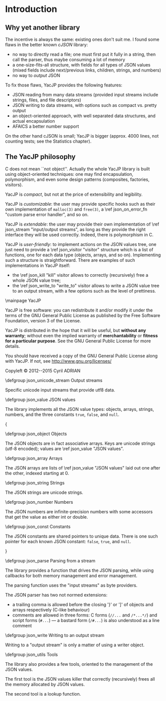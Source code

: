 # Introduction

## Why yet another library

The incentive is always the same: existing ones don't suit me. I found
some flaws in the better known _cJSON_ library:

 * no way to directly read a file; one must first put it fully in a
   string, then call the parser, thus maybe consuming a lot of memory
 * a one-size-fits-all structure, with fields for all types of JSON
   values (mixed fields include next/previous links, children,
   strings, and numbers)
 * no way to _output_ JSON

To fix those flaws, YacJP provides the following features:

 * JSON reading from many data streams (provided input streams include
   strings, files, and file descriptors)
 * JSON writing to data streams, with options such as compact
   vs. pretty output
 * an object-oriented approach, with well separated data structures,
   and actual encapsulation
 * AFAICS a better number support

On the other hand cJSON is small; YacJP is bigger (approx. 4000 lines,
not counting tests; see the Statistics chapter).

## The YacJP philosophy

C does not mean ``not object''. Actually the whole YacJP library is
built using object-oriented techniques: one may find encapsulation,
polymorphism, and even some design patterns (composites, factories,
visitors).

YacJP is _compact_, but not at the price of extensibility and
legibility.

YacJP is _customizable_: the user may provide specific hooks such as
their own implementation of `malloc(3)` and `free(3)`, a \ref
json_on_error_fn "custom parse error handler", and so on.

YacJP is _extendable_: the user may provide their own implementation
of \ref json_stream "input/output streams", as long as they provide
the right interface they will be used correctly. Indeed, there is
polymorphism in C.

YacJP is _user-friendly_: to implement actions on the JSON values
tree, one just need to provide a \ref json_visitor "visitor" structure
which is a list of functions, one for each data type (objects, arrays,
and so on). Implementing such a structure is straightforward. There
are examples of such implementations in YacJP itself:

 * the \ref json_kill "kill" visitor allows to correctly (recursively)
   free a whole JSON value tree;
 * the \ref json_write_to "write_to" visitor allows to write a JSON
   value tree to an output stream, with a few options such as the
   level of prettiness.

\mainpage YacJP

YacJP is free software: you can redistribute it and/or modify it under
the terms of the GNU General Public License as published by the Free
Software Foundation, version 3 of the License.

YacJP is distributed in the hope that it will be useful, but __without
any warranty__; without even the implied warranty of
__merchantability__ or __fitness for a particular purpose__.  See the
GNU General Public License for more details.

You should have received a copy of the GNU General Public License
along with YacJP.  If not, see http://www.gnu.org/licenses/

Copyleft © 2012--2015 Cyril ADRIAN


\defgroup json_unicode_stream Output streams

Specific unicode input streams that provide utf8 data.


\defgroup json_value JSON values

The library implements all the JSON value types: objects, arrays,
strings, numbers, and the three constants `true`, `false`, and `null`.

\{

\defgroup json_object Objects

The JSON objects are in fact associative arrays. Keys are unicode
strings (utf-8 encoded); values are \ref json_value "JSON values".

\defgroup json_array Arrays

The JSON arrays are lists of \ref json_value "JSON values" laid out
one after the other, indexed starting at 0.

\defgroup json_string Strings

The JSON strings are unicode strings.

\defgroup json_number Numbers

The JSON numbers are infinite-precision numbers with some accessors
that get the value as either int or double.

\defgroup json_const Constants

The JSON constants are shared pointers to unique data. There is one
such pointer for each known JSON constant: `false`, `true`, and
`null`.

\}

\defgroup json_parse Parsing from a stream

The library provides a function that drives the JSON parsing, while
using callbacks for both memory management and error management.

The parsing function uses the "input streams" as byte providers.

The JSON parser has two not normed extensions:

 * a trailing comma is allowed before the closing '}' or ']' of
   objects and arrays respectively (C-like behaviour)
 * comments are allowed in three forms: C forms (`//...` and
   `/*...*/`) and script forms (`#...`) — a bastard form (`/#...`) is
   also understood as a line comment

\defgroup json_write Writing to an output stream

Writing to a "output stream" is only a matter of using a writer
object.


\defgroup json_utils Tools

The library also provides a few tools, oriented to the management of
the JSON values.

The first tool is the JSON values killer that correctly (recursively)
frees all the memory allocated by JSON values.

The second tool is a lookup function.
